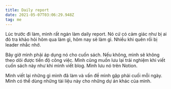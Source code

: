 ```yaml
---
title: Daily report
date: 2021-05-07T03:06:29.948Z
tag: me
---
```

Lúc trước đi làm, mình rất ngán làm daily report. Nó cứ có cảm giác như bị ai đó tra khảo hỏi hôm qua làm gì, hôm nay sẽ làm gì. Nhiều khi quên rồi bị leader nhắc nhở. 

Bây giờ mình phải áp dụng nó cho cuốn sách. Nếu không, mình sẽ không theo dõi được tiến độ công việc. Mình cũng muốn lưu lại trải nghiệm khi viết cuốn sách này như khi mình viết blog. Mình lưu nó trên Notion.

Mình viết lại những gì mình đã làm và vấn đề mình gặp phải cuối mỗi ngày. Mình có thể dùng những tài liệu này cho những dự án khác của mình.